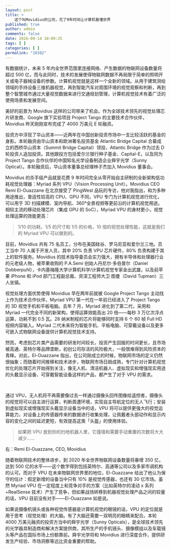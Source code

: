 ```yaml
---
layout: post
title: >
    这个叫Movidius的公司，花了9年时间让计算机看懂世界
published: true
author: admin
comments: false
date: 2016-09-14 10:09:25
tags: [ ]
categories: [ ]
permalink: "10382"
---
```

有数据统计，未来 5 年内全世界范围里连接网络、产生数据的物联网设备数量将超过 500 亿，而与此同时，技术的发展使得物联网数据不再局限于简单的照明开关或电子器械设备的参数。计算机视觉就是这样一个全新的领域。从用于建筑测绘领域的手持设备三维机器视觉，再到智能汽车对周围环境的视觉观察和判断，再到整个智慧城市通过大量视觉数据来进行交通规划管理，计算机视觉技术有着广泛的使用场景和发展空间。

美好的前景为 Movidius 这样的公司带来了机会。作为全球技术领先的视觉处理芯片研发商、Google 旗下实验项目 Project Tango 的主要技术合作伙伴，Movidius 昨天刚刚宣布完成了 4000 万美元 E 轮融资。

投资方中浮现了华山资本——近两年在中国创新投资市场中一支比较活跃的基金的身影。本轮融资由华山资本和欧洲著名投资基金 Atlantic Bridge Capital 合募成立的西桥华山资本（Summit Bridge Capital）领投，Atlantic Bridge 作为过去 D 轮投资人追加投资。其他跟投方包括爱尔兰银行种子基金、Capital-E，以及同为 Project Tango 合作伙伴的中国知名光学设备制造企业舜宇光学（Sunny Optical）。本轮融资后，华山资本董事总经理林子杰加入 Movidius 董事会。

Movidius 的杀手级产品就是花费 9 年时间完全从零开始自主研制的全新架构低功耗视觉处理器：Myriad 系列 VPU（Vision Processing Unit）。Movidius CEO Remi El-Ouazzane 在北京接受了 PingWest 品玩的专访，他对我指出，和为多种用途推出，普适性较高的 CPU、GPU 不同，VPU 专门为计算机视觉进行优化，可以用于 3D 扫描建模、室内导航、360°全景视频等更前沿的计算机视觉用途。相较主流的移动处理芯片（集成 GPU 的 SoC），Myriad VPU 的身材更小，视觉处理运算的效能更高：

> 1/10 的功耗、1/5 的尺寸和 1/5 的价格，10 倍的视觉处理性能，这就是我们的 Myriad VPU 可以做到的。



目前，Movidius 共有 75 名员工，分布在美国硅谷、罗马尼亚和爱尔兰三地。员工当中 70 人属于开发人员，其中 20% 负责 VPU 芯片硬件，80% 负责构建于其上的软件服务。Movidius 的技术指导委员会实力强大，拥有半导体和处理器行业的元老级人物，被苹果收购的 P.A.Semi 创始人丹尼尔·多伯普尔（Daniel Dobberpuhl），卡内基梅隆大学计算机科学/计算机视觉专家金出武雄，以及前苹果 iPhone 和 iPod 部门工程副总裁、资深工程师大卫·图曼（David Tupman）三人坐镇。

视觉处理方面优势使得 Movidius 早在两年前就被 Google Project Tango 主动找上作为技术合作伙伴，Myriad VPU 第一代在一年前已经进入了 Project Tango 的 3D 视觉手机和平板电脑。去年 7 月，Myriad 进化到了第二代，采用和 Myriad 一代完全不同的新架构，使得运算效能高出 20 倍——每秒 3 万亿次浮点运算，功耗不到 0.5 瓦。28 纳米制程的芯片将能够同时支持 6 个 60 帧 Full HD 视频内容输入。Myriad 二代未来将为智能手机、平板电脑、可穿戴设备以及更多可嵌入式物联网设备提供计算机视觉技术支持。



然而，考虑到芯片类产品需要的研发时间较长，投资产生回报的时间更长，且市场被高通、英特尔等品牌垄断，初创公司存活的风险极大，一般很难得到风险资本的青睐。对此，El-Ouazzane 指出，在公司刚成立的时候，物联网市场的定义仍然很抽象；而随着时间推移和技术进步，物联网市场日趋成熟，专门针对计算机视觉优化的处理芯片开始得到关注，像无人机、清洁机器人、虚拟现实和增强现实用途的头戴显示设备、可穿戴智能设备这样的产品，都产生了对于 VPU 的需求。

&nbsp;

通过 VPU，无人机将不再需要像过去一样通过摄像头回传图像给遥控者，摄像头的视觉将可以自主进行运算，判断周遭环境，实现自主导航定位的无人飞行；安装到虚拟现实或增强现实头戴显示设备当中的话，VPU 将可以提供更强大的视觉运算能力，对设备上的传感器传来的数据进行收集处理，让佩戴者头部动作和显示内容的变化之间的延迟更短，有效提高这类「头盔」的使用体验。

> 如果把 VPU 放到你的扫地机器人里，它撞墙和需要手动重置的次数将大大减少……



右：Remi El-Ouazzane, CEO, Movidius

随着物联网技术的整体进步，到 2020 年全世界物联网设备数量将暴增 350 亿，达到 500 亿的水平——这个数字得到包括英特尔、高通等公司以及多家市调机构的认可。而对于 VPU 在未来物联网世界里的地位，El-Ouazzane 给出了他认为保守的估计：假定新增的设备当中只有 10% 是视觉传感器，也还有 30 亿市场。虽然 Myriad VPU 在一定程度上和竞争对手的方案（比如英特尔的凌动 x 系列+RealSense 技术）产生了竞争，但如果战场转移到机器视觉处理产品之间的较量的话，VPU 目前没有对手——El-Ouazzane 如是说。

如果说摄像机镜头或各种视觉传感器是计算机视觉的眼镜的话，VPU 的定位就是用于思考（视觉处理）的大脑。有了大脑还需要一双明亮的眼睛来配合。本轮 4000 万美元融资的投资方当中的舜宇光学（Sunny Opticals），是全球技术领先的光学器具制造商和解决方案提供商，其所生产的手机镜头、摄像模组以及车载镜头等产品在国际市场上份额靠前。舜宇光学将和 Movidius 进行深度合作，提供研发生产经验、市场洞察等远比资金重要的帮助。